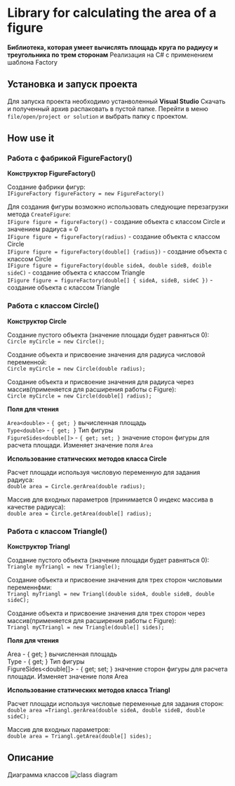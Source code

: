 # Library for calculating the area of a figure

**Библиотека, которая умеет вычислять площадь круга по радиусу и треугольника по трем сторонам**
Реализация на C# с применением шаблона Factory

## Установка и запуск проекта
Для запуска проекта необходимо устанволенный **Visual Studio**
Скачать и полученный архив распаковать в пустой папке. Перейти в меню `file/open/project or solution` и выбрать папку с проектом.

## How use it

### Работа с фабрикой FigureFactory()

**Конструктор FigureFactory()**

Создание фабрики фигур:<br>
`IFigureFactory figureFactory = new FigureFactory()`

Для создания фигуры возможно использовать следующие перезагрузки метода `CreateFigure`:<br>
`IFigure figure = figureFactory()` - создание объекта с классом Circle и значением радиуса = 0<br>
`IFigure figure = figureFactory(radius)` - создание объекта с классом Circle<br>
`IFigure figure = figureFactory(double[] {radius})` - создание объекта с классом Circle<br>
`IFigure figure = figureFactory(double sideA, double sideB, doible sideC)` - создание объекта с классом Triangle<br>
`IFigure figure = figureFactory(double[] { sideA, sideB, sideC })` - создание объекта с классом Triangle<br>

### Работа с классом Circle()

**Конструктор Circle**<br>

Создание пустого объекта (значение площади будет равняться 0):<br>
`Circle myCircle = new Circle();`

Создание объекта и присвоение значения для радиуса числовой переменной:<br>
`Circle myCircle = new Circle(double radius);`

Создание объекта и присвоение значения для радиуса через массив(применяется для расширения работы с Figure):<br>
`Circle myCircle = new Circle(double[] radius);`

**Поля для чтения**

`Area<double>` - `{ get; }` вычисленная площадь<br>
`Type<double>` - `{ get; }` Тип фигуры<br>
`FigureSides<double[]>` - `{ get; set; }` значение сторон фигуры для расчета площади. Изменяет значение поля `Area`<br>


**Использование статических методов класса Circle**

Расчет площади используя числовую переменную для задания радиуса:<br>
`double area = Circle.gerArea(double radius);`

Массив для входных параметров (принимается 0 индекс массива в качестве радиуса):<br>
`double area = Circle.getArea(double[] radius);`


### Работа с классом Triangle()

**Конструктор Triangl**<br>

Создание пустого объекта (значение площади будет равняться 0):<br>
`Triangle myTriangl = new Triangle();`

Создание объекта и присвоение значения для трех сторон числовыми переменнфми:<br>
`Triangl myTriangl = new Triangl(double sideA, double sideB, double sideC);`

Создание объекта и присвоение значения для трех сторон через массив(применяется для расширения работы с Figure):<br>
`Triangl myCTriangl = new Triangle(double[] sides);`

**Поля для чтения**

Area<double> - { get; } вычисленная площадь<br>
Type<double> - { get; } Тип фигуры<br>
FigureSides<double[]> - { get; set; } значение сторон фигуры для расчета площади. Изменяет значение поля Area<br>

**Использование статических методов класса Triangl**

Расчет площади используя числовые переменные для задания сторон:<br>
`double area =Triangl.gerArea(double sideA, double sideB, double sideC);`

Массив для входных параметров:<br>
`double area = Triangl.getArea(double[] sides);`



## Описание
Диаграмма классов
![class diagram](https://i.ibb.co/0CYCsSW/Untitled-Diagram-4.jpg)
